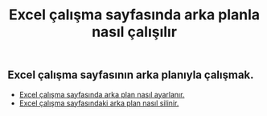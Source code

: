﻿---
title: Excel çalışma sayfasında arka planla nasıl çalışılır
second_title: Aspose.Cells Cloud Documen
linktitle: Arka plan
type: docs
url: /tr/worksheets/background/
keywords: How to work with background on an Excel worksheet
description: Aspose.Cells Cloud REST API, Excel Çalışma Sayfası üzerinde arka planla çalışmayı destekler. SDK, çeşitli geliştirme dillerini destekler. Bunlar arasında Android, C#, Go, Java, NodeJS, Perl, PHP, Python, Ruby ve Swift bulunur.
weight: 20
kwords: Excel, Office Bulut, REST API, Elektronik Tablo, PDF, CSV, Json, Markdown, Excel çalışma sayfasında arka planla nasıl çalışılır
---
## Excel çalışma sayfasının arka planıyla çalışmak.

- [Excel çalışma sayfasında arka plan nasıl ayarlanır.](/cells/tr/worksheets/background/add/) 
- [Excel çalışma sayfasındaki arka plan nasıl silinir.](/cells/tr/worksheets/background/delete/) 


